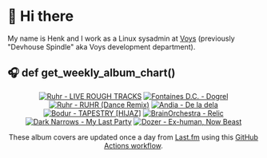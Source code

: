 # 👋 Hi there

My name is Henk and I work as a Linux sysadmin at <a href="https://www.voys.co/about/">Voys</a> (previously "Devhouse Spindle" aka Voys development department).

## 🎧 def get_weekly_album_chart()
<!-- lastfm -->
<p align="center"><a href="https://www.last.fm/music/Ruhr/LIVE+ROUGH+TRACKS"><img src="https://lastfm.freetls.fastly.net/i/u/64s/1d10f6a3c75ce815a54a50f298053083.jpg" title="Ruhr - LIVE ROUGH TRACKS"></a> <a href="https://www.last.fm/music/Fontaines+D.C./Dogrel"><img src="https://lastfm.freetls.fastly.net/i/u/64s/a6e4705a174dcf7b423e82ed06038263.jpg" title="Fontaines D.C. - Dogrel"></a> <a href="https://www.last.fm/music/Ruhr/RUHR+(Dance+Remix)"><img src="https://lastfm.freetls.fastly.net/i/u/64s/5eca6765815ad8f612a25fb710f70bfa.jpg" title="Ruhr - RUHR (Dance Remix)"></a> <a href="https://www.last.fm/music/Andia/De+la+dela"><img src="https://lastfm.freetls.fastly.net/i/u/64s/b38e37961fc048edbf8f83d589c0c759.jpg" title="Andia - De la dela"></a> <a href="https://www.last.fm/music/Bodur/TAPESTRY+%5BHIJAZ%5D"><img src="https://lastfm.freetls.fastly.net/i/u/64s/44dd124c773a24803d490004f1769722.jpg" title="Bodur - TAPESTRY [HIJAZ]"></a> <a href="https://www.last.fm/music/BrainOrchestra/Relic"><img src="https://lastfm.freetls.fastly.net/i/u/64s/95898143cebce35ddb33caeb2297ed29.jpg" title="BrainOrchestra - Relic"></a> <a href="https://www.last.fm/music/Dark+Narrows/My+Last+Party"><img src="https://lastfm.freetls.fastly.net/i/u/64s/4824036ec9b56521f68db56f00e12b7c.jpg" title="Dark Narrows - My Last Party"></a> <a href="https://www.last.fm/music/Dozer/Ex-human,+Now+Beast"><img src="https://lastfm.freetls.fastly.net/i/u/64s/0266f90d20a218da051a54cba8cecc13.jpg" title="Dozer - Ex-human, Now Beast"></a> </p>

<p align="center">These album covers are updated once a day from <a href="https://www.last.fm/user/hbokh">Last.fm</a> using this <a href="https://github.com/marketplace/actions/lastfm-to-markdown">GitHub Actions workflow</a>.</p>
